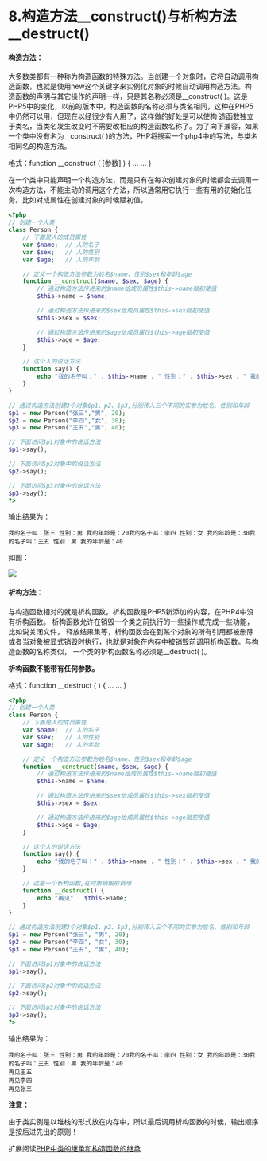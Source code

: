 # 8.构造方法\_\_construct\(\)与析构方法\_\_destruct\(\)

#### **构造方法：**

大多数类都有一种称为构造函数的特殊方法。当创建一个对象时，它将自动调用构造函数，也就是使用new这个关键字来实例化对象的时候自动调用构造方法。构 造函数的声明与其它操作的声明一样，只是其名称必须是\_\_construct\( \)。这是PHP5中的变化，以前的版本中，构造函数的名称必须与类名相同，这种在PHP5中仍然可以用，但现在以经很少有人用了，这样做的好处是可以使构 造函数独立于类名，当类名发生改变时不需要改相应的构造函数名称了。为了向下兼容，如果一个类中没有名为\_\_construct\( \)的方法，PHP将搜索一个php4中的写法，与类名相同名的构造方法。

格式：function \_\_construct \( \[参数\] \) { ... ... }

在一个类中只能声明一个构造方法，而是只有在每次创建对象的时候都会去调用一次构造方法，不能主动的调用这个方法，所以通常用它执行一些有用的初始化任务。比如对成属性在创建对象的时候赋初值。

```php
<?php
// 创建一个人类
class Person {
    // 下面是人的成员属性
    var $name;  // 人的名子
    var $sex;   // 人的性别
    var $age;   // 人的年龄

    // 定义一个构造方法参数为姓名$name、性别$sex和年龄$age
    function __construct($name, $sex, $age) {
        // 通过构造方法传进来的$name给成员属性$this->name赋初使值
        $this->name = $name;

        // 通过构造方法传进来的$sex给成员属性$this->sex赋初使值
        $this->sex = $sex;

        // 通过构造方法传进来的$age给成员属性$this->age赋初使值
        $this->age = $age;
    }

    // 这个人的说话方法
    function say() {
        echo "我的名子叫：" . $this->name . " 性别：" . $this->sex . " 我的年龄是：" . $this->age;
    }
}

// 通过构造方法创建3个对象$p1、p2、$p3,分别传入三个不同的实参为姓名、性别和年龄
$p1 = new Person("张三","男", 20);
$p2 = new Person("李四","女", 30);
$p3 = new Person("王五","男", 40);

// 下面访问$p1对象中的说话方法
$p1->say();

// 下面访问$p2对象中的说话方法
$p2->say();

// 下面访问$p3对象中的说话方法
$p3->say();
?>
```

输出结果为：

```
我的名子叫：张三 性别：男 我的年龄是：20我的名子叫：李四 性别：女 我的年龄是：30我的名子叫：王五 性别：男 我的年龄是：40
```

如图：

![](http://images2015.cnblogs.com/blog/381128/201607/381128-20160717213351107-634868011.png)

#### **析构方法：**

与构造函数相对的就是析构函数。析构函数是PHP5新添加的内容，在PHP4中没有析构函数。 析构函数允许在销毁一个类之前执行的一些操作或完成一些功能，比如说关闭文件， 释放结果集等，析构函数会在到某个对象的所有引用都被删除或者当对象被显式销毁时执行，也就是对象在内存中被销毁前调用析构函数。与构造函数的名称类似， 一个类的析构函数名称必须是\_\_destruct\( \)。

**析构函数不能带有任何参数。**

格式：function \_\_destruct \( \) { ... ... }

```php
<?php
// 创建一个人类
class Person {
    // 下面是人的成员属性
    var $name;  // 人的名子
    var $sex;   // 人的性别
    var $age;   // 人的年龄

    // 定义一个构造方法参数为姓名$name、性别$sex和年龄$age
    function __construct($name, $sex, $age) {
        // 通过构造方法传进来的$name给成员属性$this->name赋初使值
        $this->name = $name;

        // 通过构造方法传进来的$sex给成员属性$this->sex赋初使值
        $this->sex = $sex;

        // 通过构造方法传进来的$age给成员属性$this->age赋初使值
        $this->age = $age;
    }

    // 这个人的说话方法
    function say() {
        echo "我的名子叫：" . $this->name . " 性别：" . $this->sex . " 我的年龄是：" . $this->age;
    }

    // 这是一个析构函数,在对象销毁前调用
    function __destruct() {
        echo "再见" . $this->name;
    }
}

// 通过构造方法创建3个对象$p1、p2、$p3,分别传入三个不同的实参为姓名、性别和年龄
$p1 = new Person("张三", "男", 20);
$p2 = new Person("李四", "女", 30);
$p3 = new Person("王五", "男", 40);

// 下面访问$p1对象中的说话方法
$p1->say();

// 下面访问$p2对象中的说话方法
$p2->say();

// 下面访问$p3对象中的说话方法
$p3->say();
?>
```

输出结果为：

```
我的名子叫：张三 性别：男 我的年龄是：20我的名子叫：李四 性别：女 我的年龄是：30我的名子叫：王五 性别：男 我的年龄是：40
再见王五
再见李四
再见张三
```

**注意：**

由于类实例是以堆栈的形式放在内存中，所以最后调用析构函数的时候，输出顺序是按后进先出的原则！

扩展阅读[PHP中类的继承和构造函数的继承](https://github.com/yafangmaster/OOP/blob/master/PHP%E4%B8%AD%E7%B1%BB%E7%9A%84%E7%BB%A7%E6%89%BF%E5%92%8C%E6%9E%84%E9%80%A0%E5%87%BD%E6%95%B0%E7%9A%84%E7%BB%A7%E6%89%BF.md)

